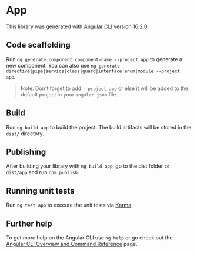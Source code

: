 # App

This library was generated with [Angular CLI](https://github.com/angular/angular-cli) version 16.2.0.

## Code scaffolding

Run `ng generate component component-name --project app` to generate a new component. You can also use `ng generate directive|pipe|service|class|guard|interface|enum|module --project app`.
> Note: Don't forget to add `--project app` or else it will be added to the default project in your `angular.json` file. 

## Build

Run `ng build app` to build the project. The build artifacts will be stored in the `dist/` directory.

## Publishing

After building your library with `ng build app`, go to the dist folder `cd dist/app` and run `npm publish`.

## Running unit tests

Run `ng test app` to execute the unit tests via [Karma](https://karma-runner.github.io).

## Further help

To get more help on the Angular CLI use `ng help` or go check out the [Angular CLI Overview and Command Reference](https://angular.io/cli) page.
